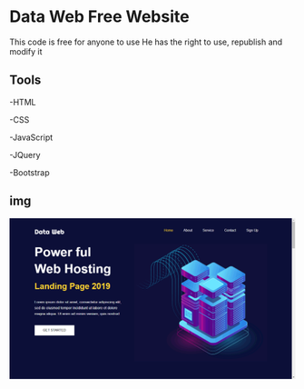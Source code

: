 # Data Web Free Website
This code is free for anyone to use
He has the right to use, republish and modify it

## Tools 

-HTML

-CSS

-JavaScript

-JQuery

-Bootstrap


## img
<img src="Screenshot.png"/>

